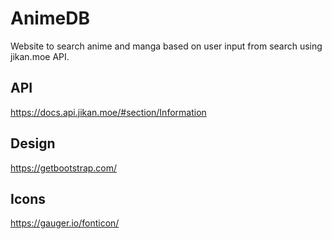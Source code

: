 # AnimeDB

Website to search anime and manga based on user input from search using jikan.moe API.

## API

https://docs.api.jikan.moe/#section/Information

## Design

https://getbootstrap.com/

## Icons

https://gauger.io/fonticon/
